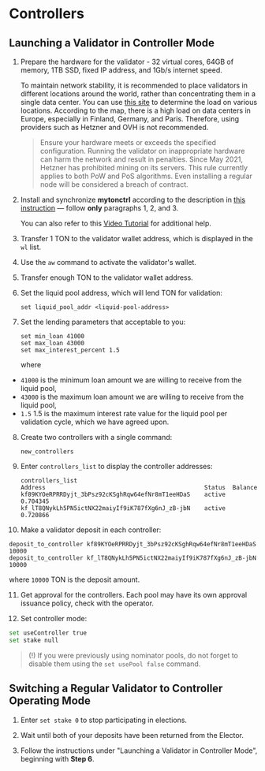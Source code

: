 # Controllers

## Launching a Validator in Controller Mode

1. Prepare the hardware for the validator - 32 virtual cores, 64GB of memory, 1TB SSD, fixed IP address, and 1Gb/s internet speed.

   To maintain network stability, it is recommended to place validators in different locations around the world, rather than concentrating them in a single data center. You can use [this site](https://status.toncenter.com/) to determine the load on various locations. According to the map, there is a high load on data centers in Europe, especially in Finland, Germany, and Paris. Therefore, using providers such as Hetzner and OVH is not recommended.

   > Ensure your hardware meets or exceeds the specified configuration. Running the validator on inappropriate hardware can harm the network and result in penalties.
   > Since May 2021, Hetzner has prohibited mining on its servers. This rule currently applies to both PoW and PoS algorithms. Even installing a regular node will be considered a breach of contract.

2. Install and synchronize **mytonctrl** according to the description in [this instruction](https://github.com/ton-blockchain/mytonctrl/blob/master/docs/en/manual-ubuntu.md) — follow **only** paragraphs 1, 2, and 3.

   You can also refer to this [Video Tutorial](https://docs.ton.org/participate/run-nodes/full-node#installation) for additional help.

3. Transfer 1 TON to the validator wallet address, which is displayed in the `wl` list.

4. Use the `aw` command to activate the validator's wallet.

5. Transfer enough TON to the validator wallet address.

6. Set the liquid pool address, which will lend TON for validation:
   ```
   set liquid_pool_addr <liquid-pool-address>
   ```

7. Set the lending parameters that acceptable to you:
   ```
   set min_loan 41000
   set max_loan 43000
   set max_interest_percent 1.5
   ```

   where 
* `41000` is the minimum loan amount we are willing to receive from the liquid pool,
* `43000` is the maximum loan amount we are willing to receive from the liquid pool,
*   `1.5` 1.5 is the maximum interest rate value for the liquid pool per validation cycle, which we have agreed upon.

8. Create two controllers with a single command:

   ```
   new_controllers
   ```

9. Enter `controllers_list` to display the controller addresses:

   ```
   controllers_list
   Address                                             Status  Balance
   kf89KYOeRPRRDyjt_3bPsz92cKSghRqw64efNr8mT1eeHDaS    active  0.704345
   kf_lT8QNykLh5PN5ictNX22maiyIf9iK787fXg6nJ_zB-jbN    active  0.720866
   ```

10. Make a validator deposit in each controller:


```
deposit_to_controller kf89KYOeRPRRDyjt_3bPsz92cKSghRqw64efNr8mT1eeHDaS 10000
deposit_to_controller kf_lT8QNykLh5PN5ictNX22maiyIf9iK787fXg6nJ_zB-jbN 10000
```


where `10000` TON is the deposit amount.

11. Get approval for the controllers. Each pool may have its own approval issuance policy, check with the operator.

12. Set controller mode:

 ```bash
 set useController true
 set stake null
 ```

> (!) If you were previously using nominator pools, do not forget to disable them using the `set usePool false` command.


## Switching a Regular Validator to Controller Operating Mode

1. Enter `set stake 0` to stop participating in elections.

2. Wait until both of your deposits have been returned from the Elector.

3. Follow the instructions under "Launching a Validator in Controller Mode", beginning with **Step 6**.